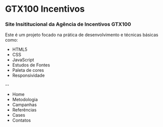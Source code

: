 # GTX100 Incentivos

### Site Insititucional da Agência de Incentivos __GTX100__

Este é um projeto focado na prática de desenvolvimento e técnicas básicas como:
* HTML5
* CSS
* JavaScript
* Estudos de Fontes
* Paleta de cores
* Responsividade

--

* Home
* Metodologia
* Campanhas
* Referências
* Cases
* Contatos